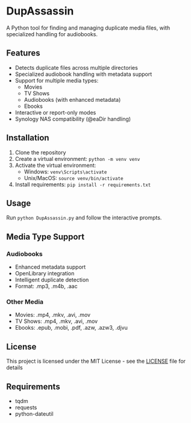 # DupAssassin

A Python tool for finding and managing duplicate media files, with specialized handling for audiobooks.

## Features

- Detects duplicate files across multiple directories
- Specialized audiobook handling with metadata support
- Support for multiple media types:
  - Movies
  - TV Shows
  - Audiobooks (with enhanced metadata)
  - Ebooks
- Interactive or report-only modes
- Synology NAS compatibility (@eaDir handling)

## Installation

1. Clone the repository
2. Create a virtual environment: `python -m venv venv`
3. Activate the virtual environment:
   - Windows: `venv\Scripts\activate`
   - Unix/MacOS: `source venv/bin/activate`
4. Install requirements: `pip install -r requirements.txt`

## Usage

Run `python DupAssassin.py` and follow the interactive prompts.

## Media Type Support

### Audiobooks
- Enhanced metadata support
- OpenLibrary integration
- Intelligent duplicate detection
- Format: .mp3, .m4b, .aac

### Other Media
- Movies: .mp4, .mkv, .avi, .mov
- TV Shows: .mp4, .mkv, .avi, .mov
- Ebooks: .epub, .mobi, .pdf, .azw, .azw3, .djvu

## License

This project is licensed under the MIT License - see the [LICENSE](LICENSE) file for details

## Requirements

- tqdm
- requests
- python-dateutil